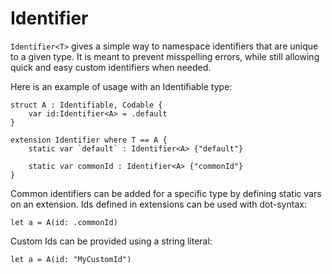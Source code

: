 # Identifier

`Identifier<T>` gives a simple way to namespace identifiers that are unique to a given type. It is meant to prevent misspelling errors, while still allowing quick and easy custom identifiers when needed. 

Here is an example of usage with an Identifiable type:

	struct A : Identifiable, Codable {
		var id:Identifier<A> = .default
	}
	
	extension Identifier where T == A {
		static var `default` : Identifier<A> {"default"}
		
		static var commonId : Identifier<A> {"commonId"}
	}
	

Common identifiers can be added for a specific type by defining static vars on an extension. Ids defined in extensions can be used with dot-syntax:

	let a = A(id: .commonId)
	
Custom Ids can be provided using a string literal:

	let a = A(id: "MyCustomId")
	
